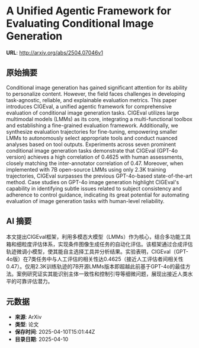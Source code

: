 # A Unified Agentic Framework for Evaluating Conditional Image Generation

**URL**: http://arxiv.org/abs/2504.07046v1

## 原始摘要

Conditional image generation has gained significant attention for its ability
to personalize content. However, the field faces challenges in developing
task-agnostic, reliable, and explainable evaluation metrics. This paper
introduces CIGEval, a unified agentic framework for comprehensive evaluation of
conditional image generation tasks. CIGEval utilizes large multimodal models
(LMMs) as its core, integrating a multi-functional toolbox and establishing a
fine-grained evaluation framework. Additionally, we synthesize evaluation
trajectories for fine-tuning, empowering smaller LMMs to autonomously select
appropriate tools and conduct nuanced analyses based on tool outputs.
Experiments across seven prominent conditional image generation tasks
demonstrate that CIGEval (GPT-4o version) achieves a high correlation of 0.4625
with human assessments, closely matching the inter-annotator correlation of
0.47. Moreover, when implemented with 7B open-source LMMs using only 2.3K
training trajectories, CIGEval surpasses the previous GPT-4o-based
state-of-the-art method. Case studies on GPT-4o image generation highlight
CIGEval's capability in identifying subtle issues related to subject
consistency and adherence to control guidance, indicating its great potential
for automating evaluation of image generation tasks with human-level
reliability.


## AI 摘要

本文提出CIGEval框架，利用多模态大模型（LMMs）作为核心，结合多功能工具箱和细粒度评估体系，实现条件图像生成任务的自动化评估。该框架通过合成评估轨迹微调小模型，使其能自主选择工具并分析结果。实验表明，CIGEval（GPT-4o版）在7类任务中与人工评估的相关性达0.4625（接近人工评估者间相关性0.47）。仅用2.3K训练轨迹的7B开源LMMs版本即超越此前基于GPT-4o的最佳方法。案例研究证实其能识别主体一致性和控制引导等细微问题，展现出接近人类水平的可靠评估潜力。

## 元数据

- **来源**: ArXiv
- **类型**: 论文
- **保存时间**: 2025-04-10T15:01:44Z
- **目录日期**: 2025-04-10
